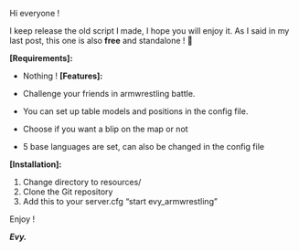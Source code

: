 Hi everyone !

I keep release the old script I made, I hope you will enjoy it.
As I said in my last post, this one is also **free** and standalone ! :pray:

**[Requirements]:**
- Nothing !
**[Features]:**

- Challenge your friends in armwrestling battle.
- You can set up table models and positions in the config file.
- Choose if you want a blip on the map or not
- 5 base languages are set, can also be changed in the config file

**[Installation]:**

1. Change directory to resources/
2. Clone the Git repository 
3. Add this to your server.cfg “start evy_armwrestling”

Enjoy !

***Evy.***
